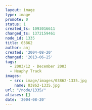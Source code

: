 ```yaml
---
layout: image
type: image
promote: 0
status: 1
created_ts: 1093016611
changed_ts: 1372159461
node_id: 1335
title: 03862
author: anj
created: '2004-08-20'
changed: '2013-06-25'
tags:
  - 2003/12 - December 2003
  - Heaphy Track
images:
  - src: image/images/03862-1335.jpg
    name: 03862-1335.jpg
url: "/node/1335/"
aliases: []
date: '2004-08-20'
---
```


